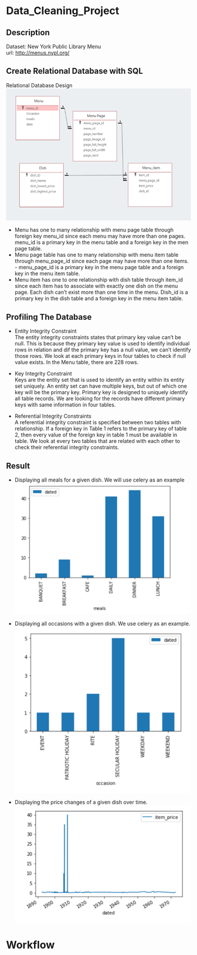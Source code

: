 # Data_Cleaning_Project

## Description
Dataset: New York Public Library Menu <br>
url: http://menus.nypl.org/<br>

## Create Relational Database with SQL
Relational Database Design<br>
![](image/Capture.PNG) <br>
 - Menu has one to many relationship with menu page table through foreign key menu_id since each menu may have more than one pages. menu_id is a primary key in the menu table and a foreign key in the men page table. <br>
 - Menu page table has one to many relationship with menu item table through menu_page_id since each page may have more than one items. - menu_page_id is a primary key in the menu page table and a foreign key in the menu item table. <br>
 - Menu item has one to one relationship with dish table through item_id since each item has to associate with exactly one dish on the menu page. Each dish can’t exist more than one time in the menu. Dish_id is a primary key in the dish table and a foreign key in the menu item table.<br>

## Profiling The Database
- Entity Integrity Constraint<br>
  The entity integrity constraints states that primary key value can’t be null. This is because they primary key value is used to identify   individual rows in relation and dif the primary key has a null value, we can’t identify those rows. We look at each primary keys in four   tables to check if null value exists. In the Menu table, there are 228 rows. <br>
  
- Key Integrity Constraint<br>
  Keys are the entity set that is used to identify an entity within its entity set uniquely. An entity set can have multiple keys, but out   of which one key will be the primary key. Primary key is designed to uniquely identify all table records. We are looking for the records   have different primary keys with same information in four tables.<br>

- Referential  Integrity Constraints<br>
  A referential integrity constraint is specified between two tables with relationship. If a foreign key in Table 1 refers to the primary     key of table 2, then every value of the foreign key in table 1 must be available in table. We look at every two tables that are related     with each other to check their referential integrity constraints. <br>
  
## Result 
- Displaying all meals for a given dish. We will use celery as an example<br>
![](image/meals.PNG)<br>

- Displaying all occasions with a given dish. We use celery as an example. <br>
![](image/occasion.PNG)<br>

- Displaying the price changes of a given dish over time.<br>
![](image/price.PNG)<br>

# Workflow

